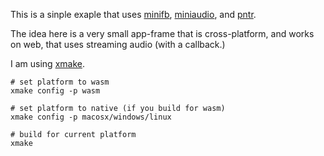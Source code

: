 This is a sinple exaple that uses [minifb](https://github.com/emoon/minifb), [miniaudio](https://miniaud.io/), and [pntr](https://github.com/RobLoach/pntr).

The idea here is a very small app-frame that is cross-platform, and works on web, that uses streaming audio (with a callback.)

I am using [xmake](https://xmake.io/).

```
# set platform to wasm
xmake config -p wasm

# set platform to native (if you build for wasm)
xmake config -p macosx/windows/linux

# build for current platform
xmake
```
